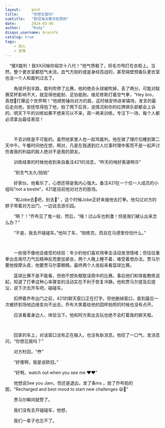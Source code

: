 ```yaml
---
layout:     post
title:      "你想见我吗"
subtitle:   "欧冠淘汰赛次轮预热"
date:       2024-03-05
author:     "Ruby"
disqus_username: brainfo
catalog: true
tags:
    - 同人
    - 言情
---
```



 “傻X裁判！我XX问候你祖宗十八代！”他气愤极了，将毛巾甩打在衣柜上。当然，整个更衣室都怒气未消，血气方刚的或是身经百战的，甚至隔壁预备队更衣室也没一个人和裁判过去了。

  角球开到半路，裁判吹停了比赛，他的绝杀头球被吹掉，丢了两分。可能对联赛奖杯影响不大，就显得他能耐、足协能耐。维尼修斯打着空气拳，“Hey bro，真想👊打爆这个世界啊！”他顺势锤向对方的肩，这时候安帅进来镇场，发言的最后走向他，安抚性得抱了他，拍了两下后背，说情况和你的红牌俱乐部都会上诉的、明天下午的训练如果不想来可以不来，周一再来训练。专注下一场，每个人都必须拿出最佳表现！

 <br />

  不去训练是不可能的。虽然他家里人也一起骂裁判，他在做了理疗后睡到第二天中午。午餐时间他在想，啊对，凡是在我遇到烂人烂事时理中客而不是一起声讨伤害我的利益的敌人绝对不是我的朋友。

  训练结束的时候他收到来自备注421的消息，“昨天的哨好离谱啊😠” 

  “别生气太久/拍拍”

  好家伙，他看乐了，心想还得是我内心强大。备注421在一个仅一人成员的小组叫“not a bestie”，421是目前他对对方的胜场。

  “和Jobe去🎠吧，别去🥊” ，这个时候Jobe正好来接他去打拳。他勾过对方的脖子带着对方出门，一边说去游乐园。

  “啊？！”乔布见了鬼一般，然后，“哦！过山车也刺激！但是我们被认出来怎么办？”

  “不是，我去开碰碰车。”他叫了车，“刚练完，而且在马德里你怕什么。”

<br />

  一些很不像他会接受的经验：年少的他们喜欢用拳击活动发泄情绪；但往往重拳出击用尽力气后精神反而更加紧张，两个人晚上睡不着，难受着想办法。贾马尔要他按摩头皮，他要贾马尔蒙眼睛。最终两个人坐起来看篮球比赛。

  篮球比赛不是不能看，但他不想失眠耽误周中的比赛。事后他们和体能教练说起，知道了打拳这种心率骤变的活动实在不利于恢复冷静。他和贾马尔提及后提议，说下次去开车吧，碰碰车。

  扣押着乔布出门之前，421的聊天窗口正在打字。但他删掉窗口，直到最后一次被挤到场地边缘变向不出去，乔布大笑着给他的囧样拍照的时候也没有点开。

  应该看着身边人、体验当下。他和阿方索出去玩也绝不会盯着我的聊天框。

<br />

  回家的车上，对话窗口没有正在输入，也没有新消息。他叹了一口气，发消息问，“你想见我吗？”

  对方秒回，“😳”

  “好傻啊，我是说欧冠。”

  “好啊，watch out when you see me ❤️❤️”

  他想说See you Jam，但还是退出，发了条ins ，放了乔布拍的图，"Recharged and best mood to start new challenges 😃💪"

  贾马尔瞬间就赞了。

  我们没有去开碰碰车，他想，

  我们一辈子也忘不了。

